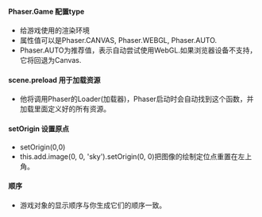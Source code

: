 #### Phaser.Game 配置type
- 给游戏使用的渲染环境
- 属性值可以是Phaser.CANVAS, Phaser.WEBGL, Phaser.AUTO.
- Phaser.AUTO为推荐值，表示自动尝试使用WebGL.如果浏览器设备不支持，它将回退为Canvas.


#### scene.preload 用于加载资源
- 他将调用Phaser的Loader(加载器)，Phaser启动时会自动找到这个函数，并加载里面定义好的所有资源。

#### setOrigin 设置原点
- setOrigin(0,0) 
- this.add.image(0, 0, 'sky').setOrigin(0, 0)把图像的绘制定位点重置在左上角。

#### 顺序
- 游戏对象的显示顺序与你生成它们的顺序一致。